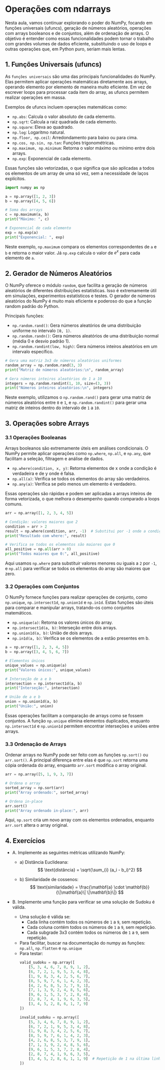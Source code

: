 # Operações com ndarrays

Nesta aula, vamos continuar explorando o poder do NumPy, focando em funções universais (ufuncs), geração de números aleatórios, operações com arrays booleanos e de conjuntos, além de ordenação de arrays.
O objetivo é entender como essas funcionalidades podem tornar o trabalho com grandes volumes de dados eficiente, substituindo o uso de loops e outras operações que, em Python puro, seriam mais lentas.

## 1. Funções Universais (ufuncs)

As `funções universais` são uma das principais funcionalidades do NumPy.
Elas permitem aplicar operações matemáticas diretamente aos arrays, operando elemento por elemento de maneira muito eficiente.
Em vez de escrever loops para processar cada item do array, as ufuncs permitem realizar operações em massa.

Exemplos de ufuncs incluem operações matemáticas como:
* `np.abs`: Calcula o valor absoluto de cada elemento.
* `np.sqrt`: Calcula a raiz quadrada de cada elemento.
* `np.square`: Eleva ao quadrado.
* `np.log`: Logaritmo natural.
* `np.floor, np.ceil`: Arredondamento para baixo ou para cima.
* `np.cos, np.sin, np.tan`: Funções trigonométricas.
* `np.maximum, np.minimum`: Retorna o valor máximo ou mínimo entre dois arrays.
* `np.exp`: Exponencial de cada elemento.

Essas funções são vetorizadas, o que significa que são aplicadas a todos os elementos de um array de uma só vez, sem a necessidade de laços explícitos.

```python
import numpy as np

a = np.array([1, 2, 3])
b = np.array([4, 5, 6])

# Soma dos arrays
c = np.maximum(a, b)
print("Máximo: ", c)

# Exponencial de cada elemento
exp = np.exp(a)
print("Exponencial: ", exp)
```

Neste exemplo, `np.maximum` compara os elementos correspondentes de `a` e `b` e retorna o maior valor.
Já `np.exp` calcula o valor de $e^x$ para cada elemento de `a`.

## 2. Gerador de Números Aleatórios

O NumPy oferece o módulo `random`, que facilita a geração de números aleatórios de diferentes distribuições estatísticas.
Isso é extremamente útil em simulações, experimentos estatísticos e testes.
O gerador de números aleatórios do NumPy é muito mais eficiente e poderoso do que a função random padrão do Python.

Principais funções:
* `np.random.rand()`:
Gera números aleatórios de uma distribuição uniforme no intervalo `[0, 1)`.
* `np.random.randn()`:
Gera números aleatórios de uma distribuição normal (média 0 e desvio padrão 1).
* `np.random.randint(low, high)`:
Gera números inteiros aleatórios em um intervalo específico.

```python
# Gera uma matriz 3x3 de números aleatórios uniformes
random_array = np.random.rand(3, 3)
print("Matriz de números aleatórios:\n", random_array)

# Gera números inteiros aleatórios de 1 a 10
integers = np.random.randint(1, 10, size=(3, 3))
print("Números inteiros aleatórios:\n", integers)
```

Neste exemplo, utilizamos o `np.random.rand()` para gerar uma matriz de números aleatórios entre `0` e `1`,
e `np.random.randint()` para gerar uma matriz de inteiros dentro do intervalo de `1` a `10`.

## 3. Operações sobre Arrays

### 3.1 Operações Booleanas

Arrays booleanos são extremamente úteis em análises condicionais.
O NumPy permite aplicar operações como `np.where`, `np.all`, e `np.any`, que facilitam a seleção, filtragem e análise de dados.

* `np.where(condition, x, y)`:
Retorna elementos de x onde a condição é verdadeira e de y onde é falsa.
* `np.all(a)`:
Verifica se todos os elementos do array são verdadeiros.
* `np.any(a)`:
Verifica se pelo menos um elemento é verdadeiro.

Essas operações são rápidas e podem ser aplicadas a arrays inteiros de forma vetorizada, o que melhora o desempenho quando comparado a loops comuns.

```python
arr = np.array([1, 2, 3, 4, 5])

# Condição: valores maiores que 2
condition = arr > 2
result = np.where(condition, arr, -1)  # Substitui por -1 onde a condição é falsa
print("Resultado com where:", result)

# Verifica se todos os elementos são maiores que 0
all_positive = np.all(arr > 0)
print("Todos maiores que 0:", all_positive)
```

Aqui usamos `np.where` para substituir valores menores ou iguais a `2` por `-1`, e `np.all` para verificar se todos os elementos do array são maiores que zero.

### 3.2 Operações com Conjuntos

O NumPy fornece funções para realizar operações de conjunto, como `np.unique`, `np.intersect1d`, `np.union1d` e `np.in1d`.
Estas funções são úteis para comparar e manipular arrays, tratando-os como conjuntos matemáticos.
* `np.unique(a)`: Retorna os valores únicos do array.
* `np.intersect1d(a, b)`: Interseção entre dois arrays.
* `np.union1d(a, b)`: União de dois arrays.
* `np.in1d(a, b)`: Verifica se os elementos de a estão presentes em b.

```python
a = np.array([1, 2, 3, 4, 5])
b = np.array([3, 4, 5, 6, 7])

# Elementos únicos
unique_values = np.unique(a)
print("Valores únicos:", unique_values)

# Interseção de a e b
intersection = np.intersect1d(a, b)
print("Interseção:", intersection)

# União de a e b
union = np.union1d(a, b)
print("União:", union)
```

Essas operações facilitam a comparação de arrays como se fossem conjuntos.
A função `np.unique` elimina elementos duplicados, enquanto `np.intersect1d` e `np.union1d` permitem encontrar interseções e uniões entre arrays.

### 3.3 Ordenação de Arrays

Ordenar arrays no NumPy pode ser feito com as funções `np.sort()` ou `arr.sort()`.
A principal diferença entre elas é que `np.sort` retorna uma cópia ordenada do array, enquanto `arr.sort` modifica o array original.

```python
arr = np.array([5, 1, 9, 3, 7])

# Ordena o array
sorted_array = np.sort(arr)
print("Array ordenado:", sorted_array)

# Ordena in-place
arr.sort()
print("Array ordenado in-place:", arr)
```

Aqui, `np.sort` cria um novo array com os elementos ordenados, enquanto `arr.sort` altera o array original.

## 4. Exercícios

* A. Implemente as seguintes métricas utilizando NumPy:
    - a) Distância Euclideana:
        $$
        \text{distância} = \sqrt{\sum_{i} (a_i - b_i)^2}
        $$

    - b) Similaridade de cossenos:
        $$
        \text{similaridade} = \frac{\mathbf{a} \cdot \mathbf{b}}{\|\mathbf{a}\| \|\mathbf{b}\|}
        $$

* B. Implemente uma função para verificar se uma solução de Sudoku é válida.
    * Uma solução é válida se:
        * Cada linha contém todos os números de `1` a `9`, sem repetição.
        * Cada coluna contém todos os números de `1` a `9`, sem repetição.
        * Cada subgrade 3x3 contém todos os números de `1` a `9`, sem repetição.
    * Para facilitar, buscar na documentação do numpy as funções: `np.all`, `np.flatten` e `np.unique`
    * Para testar:
        ```python
        valid_sudoku = np.array([
            [5, 3, 4, 6, 7, 8, 9, 1, 2],
            [6, 7, 2, 1, 9, 5, 3, 4, 8],
            [1, 9, 8, 3, 4, 2, 5, 6, 7],
            [8, 5, 9, 7, 6, 1, 4, 2, 3],
            [4, 2, 6, 8, 5, 3, 7, 9, 1],
            [7, 1, 3, 9, 2, 4, 8, 5, 6],
            [9, 6, 1, 5, 3, 7, 2, 8, 4],
            [2, 8, 7, 4, 1, 9, 6, 3, 5],
            [3, 4, 5, 2, 8, 6, 1, 7, 9]
        ])

        invalid_sudoku = np.array([
            [5, 3, 4, 6, 7, 8, 9, 1, 2],
            [6, 7, 2, 1, 9, 5, 3, 4, 8],
            [1, 9, 8, 3, 4, 2, 5, 6, 7],
            [8, 5, 9, 7, 6, 1, 4, 2, 3],
            [4, 2, 6, 8, 5, 3, 7, 9, 1],
            [7, 1, 3, 9, 2, 4, 8, 5, 6],
            [9, 6, 1, 5, 3, 7, 2, 8, 4],
            [2, 8, 7, 4, 1, 9, 6, 3, 5],
            [3, 4, 5, 2, 8, 6, 1, 1, 9]  # Repetição de 1 na última linha
        ])
        ```
